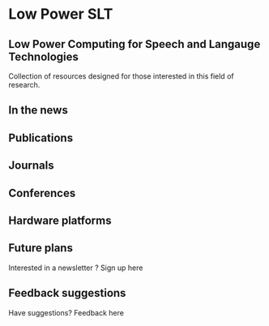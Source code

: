 # Low Power SLT

## Low Power Computing for Speech and Langauge Technologies

Collection of resources designed for those interested in this field of research. 


## In the news



## Publications



## Journals



## Conferences



## Hardware platforms



## Future plans
Interested in a newsletter ? Sign up here

## Feedback suggestions
Have suggestions? Feedback here

